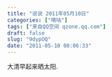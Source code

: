 ```yaml
---
title: "说说 2011年05月10日"
categories: ["嘀咕"]
tags: ["来自QQ空间 qzone.qq.com"]
draft: false
slug: "9dypOQ"
date: "2011-05-10 08:06:33"
---
```


大清早起来晒太阳.
